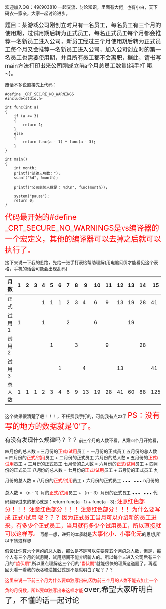 欢迎加入QQ：498903810 一起交流、讨论知识，里面有大佬，也有小白，天下码农一家亲，大家一起讨论进步。

<font size = 4>题目：某游戏公司刚创立时只有一名员工，每名员工有三个月的使用期，过试用期后转为正式员工，每名正式员工每个月都会推荐一名新员工进入公司，新员工经过三个月使用期后转为正式员工每个月又会推荐一名新员工进入公司，加入公司创立时的第一名员工也需要使用期，并且所有员工都不会离职，据此，请书写main方法打印出来公司刚成立前a个月总员工数量(纯手打 哦~)。</font>

废话不多说直接先上代码：

```
#define _CRT_SECURE_NO_WARNINGS
#include<stdio.h>

int func(int a)
{
	if (a <= 3)
	{
		return 1;
	}
	else
	{
		return func(a - 1) + func(a - 3);
	}
}

int main()
{
	int month;
	printf("请输入月数：");
	scanf("%d", &month);

	printf("公司的总人数是： %d\n", func(month));

	system("pause");
	return 0;
}
```
<font size = 5 color = "red">代码最开始的#define _CRT_SECURE_NO_WARNINGS是vs编译器的一个宏定义，其他的编译器可以去掉之后就可以执行了。</font>


接下来说一下我的思路，先给一张手打表格帮助理解(用电脑网页才能看见这个表格，手机的话会可能会出现乱码)

|月数|  1  |  2  |  3  |  4  |  5  |  6  |  7  |  8  |  9  |  10 |  11 |  12 |  13 |  14 |  15 |
|---|---|---|---|---|---|---|---|---|---|---|---|---|---|---|---|
| 正式 |	    |	  |	    |  1  |  1  |  1  |  2  |  3  |	 4  |  6  |  9  | 13  |  19 |  28 | 41  |
|试用1 |	 1  |     |	    |  1  |     |     |	 2  |	  |	    |  6  |     |	  |  19 |	  |     |
|试用2 |	    |     |	    |	  |  1  |     |	    |  3  |	    |	  |  9  |	  |     |  28 |     |
|试用3 |	    |     |	    |	  |     |  1  |	    |	  |	 4  |     |	    |  13 |	    |     | 41  |
|总人数|	 1  |  1  |  1  |  2  |  3  |  4  |  6  |  9  |  13 |  19 |  28 |  41 |  60 |  88 | 125 |


这个效果很清楚了吧！！！，不枉费我手打的，可能我有点zz了
<font color = "red" size = 5>PS：没有写的地方的数据就是‘0’了。</font>

<font size = 4>有没有发现什么规律吗？？？</font>
前三个月的人数不看，从第四个月开始看，

四月份的总人数 = 三月份的<font color = "red">正式/试用</font>员工 + 一月份的正式员工
五月份的总人数 = 四月份的<font color = "red">正式/试用</font>员工 + 二月份的正式员工
六月份的总人数 = 五月份的<font color = "red">正式/试用</font>员工 + 三月份的正式员工
七月份的总人数 = 六月份的<font color = "red">正式/试用</font>员工 + 四月份的正式员工
八月份的总人数 = 七月份的<font color = "red">正式/试用</font>员工 + 五月份的正式员工
九月份的总人数 = 八月份的<font color = "red">正式/试用</font>员工 + 六月份的正式员工
<font size = 6>... ...</font>
n月份的总人数 = （n - 1）月的<font color = "red">正式/试用</font>员工 + （n - 3）月份的正式员工
<font size = 6>... ...</font>
代码翻译过来的核心就是：return func(a - 1) + func(a - 3);
<font color = "red" size = 4>注意红色部分！！！
注意红色部分！！！
注意红色部分！！！
为什么要写成 正式/试用 呢？？？
因为正式员工当月可以介绍新的员工进来，有多少个正式员工，当月就有多少个试用员工，所以直接就可以这样写。
</font>
再想一想，递归的本质就是<font color = "red" size = 4>大事化小、小事化无</font>的思想,所以不妨这样想

假设让你算六个月的的总人数，那么是不是可以先要算五个月的总人数，但是，每个人有三个月的试用期，试用期间不能介绍新人的。所以每个人进入公司后有三个月的<font color = "red">"蛰伏期"</font>,所以重点理解这三个月的<font color = "red">"蛰伏期"</font>就能很快的理解这道题了。再返回头看一看我的表格和递推公式是不是就明白了呢？？？

<font color = "red">这里来说一下前三个月为什么要单独写出来,因为前三个月的人数不能去加上一个负的月份数，所以要单独写出来这样才能</font>
<font size = 5>over,希望大家听明白了，不懂的话一起讨论</font>

